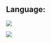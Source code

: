 
## Language:
![](https://img.shields.io/badge/python-2.0-green.svg)

![](https://img.shields.io/badge/NSU_HSE-2016-red.svg)


